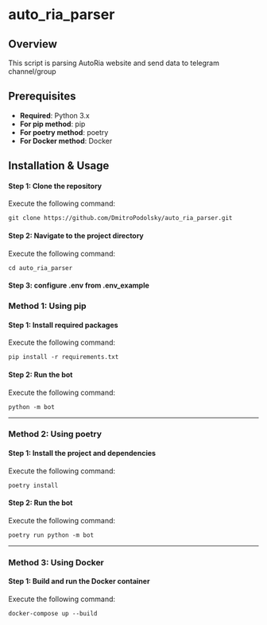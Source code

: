 # auto_ria_parser

## Overview

This script is parsing AutoRia website and send data to telegram channel/group

## Prerequisites

- **Required**: Python 3.x
- **For pip method**: pip
- **For poetry method**: poetry
- **For Docker method**: Docker

## Installation & Usage

#### Step 1: Clone the repository
Execute the following command:
```
git clone https://github.com/DmitroPodolsky/auto_ria_parser.git
```

#### Step 2: Navigate to the project directory
Execute the following command:
```
cd auto_ria_parser
```

#### Step 3: configure .env from .env_example

### Method 1: Using pip

#### Step 1: Install required packages
Execute the following command:
```
pip install -r requirements.txt
```

#### Step 2: Run the bot
Execute the following command:
```
python -m bot
```

---

### Method 2: Using poetry

#### Step 1: Install the project and dependencies
Execute the following command:
```
poetry install
```

#### Step 2: Run the bot
Execute the following command:
```
poetry run python -m bot
```

---

### Method 3: Using Docker

#### Step 1: Build and run the Docker container
Execute the following command:
```
docker-compose up --build
```
